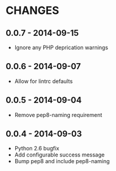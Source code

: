 CHANGES
=======

0.0.7 - 2014-09-15
------------------

- Ignore any PHP deprication warnings

0.0.6 - 2014-09-07
------------------

- Allow for lintrc defaults

0.0.5 - 2014-09-04
------------------

- Remove pep8-naming requirement

0.0.4 - 2014-09-03
------------------

- Python 2.6 bugfix
- Add configurable success message
- Bump pep8 and include pep8-naming
